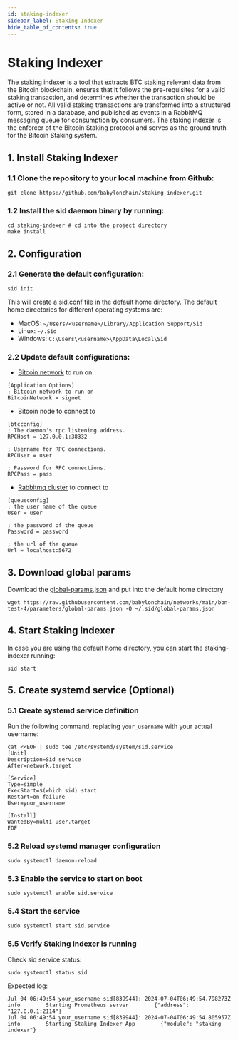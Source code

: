 ```yaml
---
id: staking-indexer
sidebar_label: Staking Indexer
hide_table_of_contents: true
---
```

# Staking Indexer
The staking indexer is a tool that extracts BTC staking relevant data from the Bitcoin blockchain, ensures that it follows the pre-requisites for a valid staking transaction, and determines whether the transaction should be active or not. All valid staking transactions are transformed into a structured form, stored in a database, and published as events in a RabbitMQ messaging queue for consumption by consumers. The staking indexer is the enforcer of the Bitcoin Staking protocol and serves as the ground truth for the Bitcoin Staking system.

## 1. Install Staking Indexer

### 1.1 Clone the repository to your local machine from Github:

```
git clone https://github.com/babylonchain/staking-indexer.git
```

### 1.2 Install the sid daemon binary by running:

```
cd staking-indexer # cd into the project directory
make install
```

## 2. Configuration

### 2.1 Generate the default configuration:

```
sid init
```

This will create a sid.conf file in the default home directory. The default home directories for different operating systems are:
- MacOS:  `~/Users/<username>/Library/Application Support/Sid`
- Linux: `~/.Sid`
- Windows: `C:\Users\<username>\AppData\Local\Sid`

### 2.2 Update default configurations:

- [Bitcoin network](../infra/bitcoind) to run on

```
[Application Options]
; Bitcoin network to run on
BitcoinNetwork = signet
```

- Bitcoin node to connect to

```
[btcconfig]
; The daemon's rpc listening address.
RPCHost = 127.0.0.1:38332

; Username for RPC connections.
RPCUser = user

; Password for RPC connections.
RPCPass = pass
```
- [Rabbitmq cluster](../infra/rabbitmq) to connect to

```
[queueconfig]
; the user name of the queue
User = user

; the password of the queue
Password = password

; the url of the queue
Url = localhost:5672
```

## 3. Download global params

Download the [global-params.json](../global-params.md) and put into the default home directory

```
wget https://raw.githubusercontent.com/babylonchain/networks/main/bbn-test-4/parameters/global-params.json -O ~/.sid/global-params.json
```

## 4. Start Staking Indexer

In case you are using the default home directory, you can start the staking-indexer running:

```
sid start
```

## 5. Create systemd service (Optional)

### 5.1 Create systemd service definition
Run the following command, replacing `your_username` with your actual username:

```
cat <<EOF | sudo tee /etc/systemd/system/sid.service
[Unit]
Description=Sid service
After=network.target

[Service]
Type=simple
ExecStart=$(which sid) start
Restart=on-failure
User=your_username

[Install]
WantedBy=multi-user.target
EOF
```

### 5.2 Reload systemd manager configuration

```
sudo systemctl daemon-reload
```

### 5.3 Enable the service to start on boot

```
sudo systemctl enable sid.service
```

### 5.4 Start the service

```
sudo systemctl start sid.service
```

### 5.5 Verify Staking Indexer is running

Check sid service status:

```
sudo systemctl status sid
```

Expected log:

```
Jul 04 06:49:54 your_username sid[839944]: 2024-07-04T06:49:54.798273Z        info        Starting Prometheus server        {"address": "127.0.0.1:2114"}
Jul 04 06:49:54 your_username sid[839944]: 2024-07-04T06:49:54.805957Z        info        Starting Staking Indexer App        {"module": "staking indexer"}
```